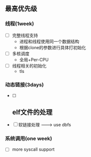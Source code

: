 ## 最高优先级

### 线程(1week)

- [ ] 完整线程支持
  - 进程和线程使用同一个数据结构
  - 根据clone的参数进行具体打初始化
- [ ] 多核调度
  - 全局+Per-CPU
- [ ] 线程相关的初始化
  - tls

### 动态链接(3days)

- [ ] elf文件的处理
  - 
- [ ] 软链接处理 ---> use dbfs

### 系统调用(one week)

- [ ] more syscall support